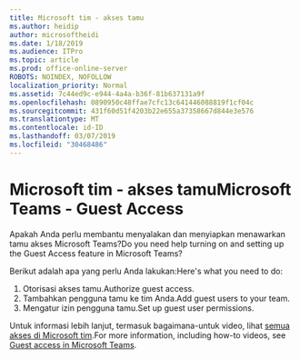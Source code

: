 ```yaml
---
title: Microsoft tim - akses tamu
ms.author: heidip
author: microsoftheidi
ms.date: 1/18/2019
ms.audience: ITPro
ms.topic: article
ms.prod: office-online-server
ROBOTS: NOINDEX, NOFOLLOW
localization_priority: Normal
ms.assetid: 7c44ed9c-e944-4a4a-b36f-81b637131a9f
ms.openlocfilehash: 0890950c48ffae7cfc13c641446088819f1cf04c
ms.sourcegitcommit: 431f60d51f4203b22e655a37358667d844e3e576
ms.translationtype: MT
ms.contentlocale: id-ID
ms.lasthandoff: 03/07/2019
ms.locfileid: "30468486"
---
```

# <a name="microsoft-teams---guest-access"></a><span data-ttu-id="b14f3-102">Microsoft tim - akses tamu</span><span class="sxs-lookup"><span data-stu-id="b14f3-102">Microsoft Teams - Guest Access</span></span>

<span data-ttu-id="b14f3-103">Apakah Anda perlu membantu menyalakan dan menyiapkan menawarkan tamu akses Microsoft Teams?</span><span class="sxs-lookup"><span data-stu-id="b14f3-103">Do you need help turning on and setting up the Guest Access feature in Microsoft Teams?</span></span>

<span data-ttu-id="b14f3-104">Berikut adalah apa yang perlu Anda lakukan:</span><span class="sxs-lookup"><span data-stu-id="b14f3-104">Here's what you need to do:</span></span>

1. <span data-ttu-id="b14f3-105">Otorisasi akses tamu.</span><span class="sxs-lookup"><span data-stu-id="b14f3-105">Authorize guest access.</span></span>
1. <span data-ttu-id="b14f3-106">Tambahkan pengguna tamu ke tim Anda.</span><span class="sxs-lookup"><span data-stu-id="b14f3-106">Add guest users to your team.</span></span>
1. <span data-ttu-id="b14f3-107">Mengatur izin pengguna tamu.</span><span class="sxs-lookup"><span data-stu-id="b14f3-107">Set up guest user permissions.</span></span>

<span data-ttu-id="b14f3-108">Untuk informasi lebih lanjut, termasuk bagaimana-untuk video, lihat [semua akses di Microsoft tim](https://docs.microsoft.com/en-us/microsoftteams/guest-access).</span><span class="sxs-lookup"><span data-stu-id="b14f3-108">For more information, including how-to videos, see [Guest access in Microsoft Teams](https://docs.microsoft.com/en-us/microsoftteams/guest-access).</span></span>

